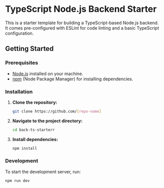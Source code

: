 # TypeScript Node.js Backend Starter

This is a starter template for building a TypeScript-based Node.js backend. It comes pre-configured with ESLint for code linting and a basic TypeScript configuration.

## Getting Started

### Prerequisites

- [Node.js](https://nodejs.org/) installed on your machine.
- [npm](https://www.npmjs.com/) (Node Package Manager) for installing dependencies.

### Installation

1. **Clone the repository:**

    ```bash
    git clone https://github.com/[repo-name]
    ```

2. **Navigate to the project directory:**

    ```bash
    cd back-ts-starterr
    ```

3. **Install dependencies:**

    ```bash
    npm install
    ```

### Development

To start the development server, run:

```bash
npm run dev
